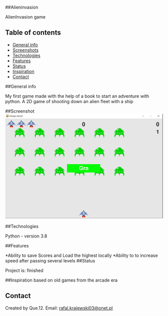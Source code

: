 ##Alieninvasion

AlienInvasion game 

## Table of contents
* [General info](#general-info)
* [Screenshots](#screenshots)
* [Technologies](#technologies)
* [Features](#features)
* [Status](#status)
* [Inspiration](#inspiration)
* [Contact](#contact)

##General info

My first game made with the help of a book to start an adventure with python. A 2D game of shooting down an alien fleet with a ship

##Screenshot
![Example screenshot](./images/AlienInvasion.jpg)

##Technologies

 Python - version 3.8

##Features

*Ability to save Scores and Load the highest locally 
*Ability to to increase speed after passing several levels
##Status

Project is: finished

##Inspiration
based on old  games from the arcade era

## Contact
Created by Que.12. Email: rafal.krajewski03@onet.pl